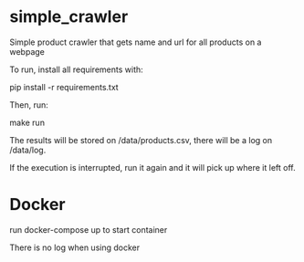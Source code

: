 # simple_crawler
Simple product crawler that gets name and url for all products on a webpage

To run, install all requirements with:

pip install -r requirements.txt

Then, run:

make run

The results will be stored on /data/products.csv,
there will be a log on /data/log.

If the execution is interrupted, run it again and
it will pick up where it left off.

# Docker

run docker-compose up to start container

There is no log when using docker
